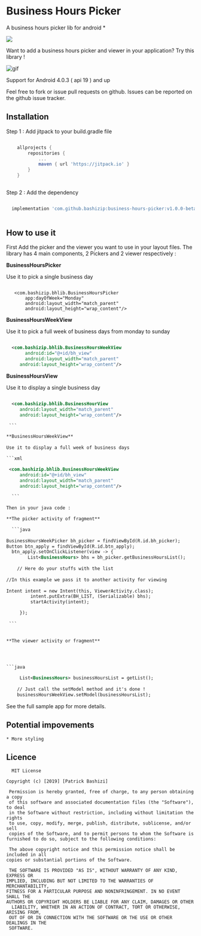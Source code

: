 # Business Hours Picker
A business hours picker lib for android *

[![](https://jitpack.io/v/bashizip/business-hours-picker.svg)](https://jitpack.io/#bashizip/business-hours-picker)

Want to add a business hours picker and viewer in your application? Try this library ! 

![gif](https://github.com/bashizip/business-hours-picker/blob/master/captures/ezgif.com-resize.gif?raw=true)


Support for Android 4.0.3 ( api 19 ) and up

Feel free to fork or issue pull requests on github. Issues can be reported on the github issue tracker.

## Installation 

Step 1 : Add jitpack to your build.gradle file

```groovy

	allprojects {
		repositories {
			...
			maven { url 'https://jitpack.io' }
		}
	}
	
````

  
  Step 2 : Add the dependency
  
  ```groovy
  
 	implementation 'com.github.bashizip:business-hours-picker:v1.0.0-beta.2'
	
   ````
   
  ## How to use it 
  
   
First  Add the picker and the viewer you want to use in your layout files. The library has 4 main components,
2 Pickers and 2 viewer respectively :

**BusinessHoursPicker**

 Use it to pick a single business day
 
 ```

    <com.bashizip.bhlib.BusinessHoursPicker
        app:dayOfWeek="Monday"
        android:layout_width="match_parent"
        android:layout_height="wrap_content"/>

```
        
  **BusinessHoursWeekView**
  
  Use it to pick a full week of business days from monday to sunday

 ```xml

   <com.bashizip.bhlib.BusinessHoursWeekView
        android:id="@+id/bh_view"
        android:layout_width="match_parent"
      android:layout_height="wrap_content"/>

   ```
   
   **BusinessHoursView**
    
   Use it to display a single business day
   
   ```xml  

     <com.bashizip.bhlib.BusinessHourView
        android:layout_width="match_parent"
        android:layout_height="wrap_content"/>

    ```

**BusinessHoursWeekView**
     
   Use it to display a full week of business days 
   
   ```xml  

    <com.bashizip.bhlib.BusinessHoursWeekView
        android:id="@+id/bh_view"
        android:layout_width="match_parent"
        android:layout_height="wrap_content"/>

     ```     
     
  Then in your java code :
  
  **The picker activity of fragment**
  
     ```java
     
  BusinessHoursWeekPicker bh_picker = findViewById(R.id.bh_picker);
  Button btn_apply = findViewById(R.id.btn_apply);
     btn_apply.setOnClickListener(view -> {
           List<BusinessHours> bhs = bh_picker.getBusinessHoursList();
         
	   // Here do your stuffs with the list
          
   //In this example we pass it to another activity for viewing
           
   Intent intent = new Intent(this, ViewerActivity.class);
            intent.putExtra(BH_LIST, (Serializable) bhs);
            startActivity(intent);

        });
 		
	```
	
        
   **The viewer activity or fragment**
   
   
   
   
   ```java
   
        List<BusinessHours> businessHoursList = getList();
       
       // Just call the setModel method and it's done !
       businessHoursWeekView.setModel(businessHoursList);

```


See the full sample app for more details.

  ## Potential impovements

    * More styling


  ## Licence

      MIT License

   	Copyright (c) [2019] [Patrick Bashizi]

  	 Permission is hereby granted, free of charge, to any person obtaining a copy
  	 of this software and associated documentation files (the "Software"), to deal
  	 in the Software without restriction, including without limitation the rights
  	 to use, copy, modify, merge, publish, distribute, sublicense, and/or sell
  	 copies of the Software, and to permit persons to whom the Software is
   	furnished to do so, subject to the following conditions:

  	 The above copyright notice and this permission notice shall be included in all
   	copies or substantial portions of the Software.

  	 THE SOFTWARE IS PROVIDED "AS IS", WITHOUT WARRANTY OF ANY KIND, EXPRESS OR
   	IMPLIED, INCLUDING BUT NOT LIMITED TO THE WARRANTIES OF MERCHANTABILITY,
   	FITNESS FOR A PARTICULAR PURPOSE AND NONINFRINGEMENT. IN NO EVENT SHALL THE
   	AUTHORS OR COPYRIGHT HOLDERS BE LIABLE FOR ANY CLAIM, DAMAGES OR OTHER
 	  LIABILITY, WHETHER IN AN ACTION OF CONTRACT, TORT OR OTHERWISE, ARISING FROM,
  	 OUT OF OR IN CONNECTION WITH THE SOFTWARE OR THE USE OR OTHER DEALINGS IN THE
  	 SOFTWARE.
       

  

   
  
  
  
  
  

